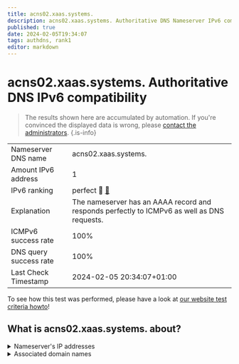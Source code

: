 ```yaml
---
title: acns02.xaas.systems.
description: acns02.xaas.systems. Authoritative DNS Nameserver IPv6 compatibility
published: true
date: 2024-02-05T19:34:07
tags: authdns, rank1
editor: markdown
---
```


# acns02.xaas.systems. Authoritative DNS IPv6 compatibility

> The results shown here are accumulated by automation. If you're convinced the displayed data is wrong, please [contact the administrators](/howto/chat). 
{.is-info}




|   |   |
| - | - |
| Nameserver DNS name | acns02.xaas.systems.
| Amount IPv6 address | 1
| IPv6 ranking | perfect :1st_place_medal: [🔗](/howto/ranking) |
| Explanation | The nameserver has an AAAA record and responds perfectly to ICMPv6 as well as DNS requests. |
| ICMPv6 success rate | 100%|
| DNS query success rate | 100% |
| Last Check Timestamp | 2024-02-05 20:34:07+01:00 |

To see how this test was performed, please have a look at [our website test criteria howto](/howto/testcriteria/authdns)!


## What is acns02.xaas.systems. about?




<details>
<summary>Nameserver's IP addresses</summary>

2a05:8900:aa1::1

</details>



<details>
<summary>Associated domain names</summary>

www.netcup.de

</details>
